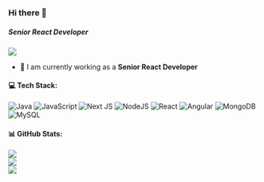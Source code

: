 ### Hi there 👋

##### **Senior React Developer**

[![](https://visitcount.itsvg.in/api?id=shaikdev2&icon=0&color=0)](https://visitcount.itsvg.in)

- 🔭 I am currently working as a **Senior React Developer**

#### 💻 Tech Stack:
![Java](https://img.shields.io/badge/java-%23ED8B00.svg?style=flat&logo=java&logoColor=white) ![JavaScript](https://img.shields.io/badge/javascript-%23323330.svg?style=flat&logo=javascript&logoColor=%23F7DF1E) ![Next JS](https://img.shields.io/badge/Next-black?style=flat&logo=next.js&logoColor=white) ![NodeJS](https://img.shields.io/badge/node.js-6DA55F?style=flat&logo=node.js&logoColor=white) ![React](https://img.shields.io/badge/react-%2320232a.svg?style=flat&logo=react&logoColor=%2361DAFB) ![Angular](https://img.shields.io/badge/angular-%23DD0031.svg?style=flat&logo=angular&logoColor=white) ![MongoDB](https://img.shields.io/badge/MongoDB-%234ea94b.svg?style=flat&logo=mongodb&logoColor=white) ![MySQL](https://img.shields.io/badge/mysql-%2300f.svg?style=flat&logo=mysql&logoColor=white)
#### 📊 GitHub Stats:
![](https://github-readme-stats.vercel.app/api?username=shaikdev2&theme=radical&hide_border=false&include_all_commits=false&count_private=false)<br/>
![](https://github-readme-streak-stats.herokuapp.com/?user=shaikdev2&theme=radical&hide_border=false)<br/>
![](https://github-readme-stats.vercel.app/api/top-langs/?username=shaikdev2&theme=radical&hide_border=false&include_all_commits=false&count_private=false&layout=compact)



